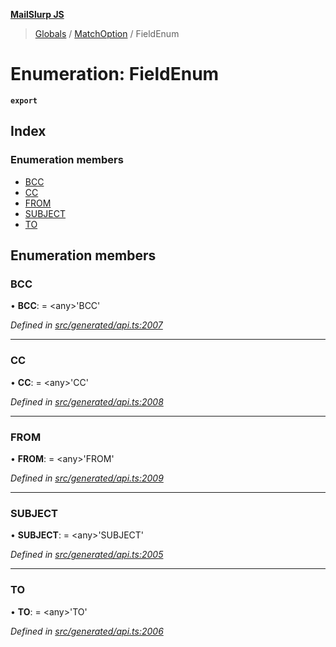 **[MailSlurp JS](../README.md)**

> [Globals](../README.md) / [MatchOption](../modules/matchoption.md) / FieldEnum

# Enumeration: FieldEnum

**`export`** 

## Index

### Enumeration members

* [BCC](matchoption.fieldenum.md#bcc)
* [CC](matchoption.fieldenum.md#cc)
* [FROM](matchoption.fieldenum.md#from)
* [SUBJECT](matchoption.fieldenum.md#subject)
* [TO](matchoption.fieldenum.md#to)

## Enumeration members

### BCC

•  **BCC**:  = \<any>'BCC'

*Defined in [src/generated/api.ts:2007](https://github.com/mailslurp/mailslurp-client/blob/359c034/src/generated/api.ts#L2007)*

___

### CC

•  **CC**:  = \<any>'CC'

*Defined in [src/generated/api.ts:2008](https://github.com/mailslurp/mailslurp-client/blob/359c034/src/generated/api.ts#L2008)*

___

### FROM

•  **FROM**:  = \<any>'FROM'

*Defined in [src/generated/api.ts:2009](https://github.com/mailslurp/mailslurp-client/blob/359c034/src/generated/api.ts#L2009)*

___

### SUBJECT

•  **SUBJECT**:  = \<any>'SUBJECT'

*Defined in [src/generated/api.ts:2005](https://github.com/mailslurp/mailslurp-client/blob/359c034/src/generated/api.ts#L2005)*

___

### TO

•  **TO**:  = \<any>'TO'

*Defined in [src/generated/api.ts:2006](https://github.com/mailslurp/mailslurp-client/blob/359c034/src/generated/api.ts#L2006)*

